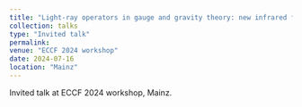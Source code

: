 ```yaml
---
title: "Light-ray operators in gauge and gravity theory: new infrared finite local observables"
collection: talks
type: "Invited talk"
permalink:
venue: "ECCF 2024 workshop"
date: 2024-07-16
location: "Mainz"
---
```


Invited talk at ECCF 2024 workshop, Mainz.
